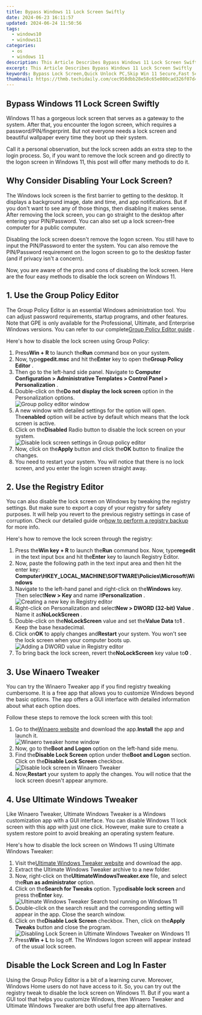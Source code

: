 ```yaml
---
title: Bypass Windows 11 Lock Screen Swiftly
date: 2024-06-23 16:11:57
updated: 2024-06-24 11:50:56
tags:
  - windows10
  - windows11
categories:
  - os
  - windows 11
description: This Article Describes Bypass Windows 11 Lock Screen Swiftly
excerpt: This Article Describes Bypass Windows 11 Lock Screen Swiftly
keywords: Bypass Lock Screen,Quick Unlock PC,Skip Win 11 Secure,Fast Screen Access,Bypass Security Bar,Easy Windows Unlock,Swift Lock Escape
thumbnail: https://thmb.techidaily.com/cec958dbb28e58c65e080cad326f07d4e7cdd67a50648dc244def701160f50d9.png
---
```


## Bypass Windows 11 Lock Screen Swiftly

 Windows 11 has a gorgeous lock screen that serves as a gateway to the system. After that, you encounter the logon screen, which requires a password/PIN/fingerprint. But not everyone needs a lock screen and beautiful wallpaper every time they boot up their system.

 Call it a personal observation, but the lock screen adds an extra step to the login process. So, if you want to remove the lock screen and go directly to the logon screen in Windows 11, this post will offer many methods to do it.

## Why Consider Disabling Your Lock Screen?

 The Windows lock screen is the first barrier to getting to the desktop. It displays a background image, date and time, and app notifications. But if you don't want to see any of those things, then disabling it makes sense. After removing the lock screen, you can go straight to the desktop after entering your PIN/Password. You can also set up a lock screen-free computer for a public computer.

 Disabling the lock screen doesn't remove the logon screen. You still have to input the PIN/Password to enter the system. You can also remove the PIN/Password requirement on the logon screen to go to the desktop faster (and if privacy isn't a concern).

 Now, you are aware of the pros and cons of disabling the lock screen. Here are the four easy methods to disable the lock screen on Windows 11.

## 1\. Use the Group Policy Editor

 The Group Policy Editor is an essential Windows administration tool. You can adjust password requirements, startup programs, and other features. Note that GPE is only available for the Professional, Ultimate, and Enterprise Windows versions. You can refer to our complete[Group Policy Editor guide](https://www.makeuseof.com/tag/access-group-policy-editor-even-windows-home-settings-try/) .

Here's how to disable the lock screen using Group Policy:

1. Press**Win + R** to launch the**Run** command box on your system.
2. Now, type**gpedit.msc** and hit the**Enter** key to open the**Group Policy Editor** .
3. Then go to the left-hand side panel. Navigate to **Computer Configuration > Administrative Templates > Control Panel > Personalization** .
4. Double-click on the**Do not display the lock screen** option in the Personalization options.  
![Group policy editor window](https://static1.makeuseofimages.com/wordpress/wp-content/uploads/2022/05/Group-policy-editor-1-1.jpg)
5. A new window with detailed settings for the option will open. The**enabled** option will be active by default which means that the lock screen is active.
6. Click on the**Disabled** Radio button to disable the lock screen on your system.  
![Disable lock screen settings in Group policy editor](https://static1.makeuseofimages.com/wordpress/wp-content/uploads/2022/05/Group-policy-editor-2.jpg)
7. Now, click on the**Apply** button and click the**OK** button to finalize the changes.
8. You need to restart your system. You will notice that there is no lock screen, and you enter the login screen straight away.

## 2\. Use the Registry Editor

 You can also disable the lock screen on Windows by tweaking the registry settings. But make sure to export a copy of your registry for safety purposes. It will help you revert to the previous registry settings in case of corruption. Check our detailed guide on[how to perform a registry backup](https://www.makeuseof.com/windows-11-automatic-registry-backups/) for more info.

Here's how to remove the lock screen through the registry:

1. Press the**Win key + R** to launch the**Run** command box. Now, type**regedit** in the text input box and hit the**Enter** key to launch Registry Editor.
2. Now, paste the following path in the text input area and then hit the enter key: **Computer\\HKEY\_LOCAL\_MACHINE\\SOFTWARE\\Policies\\Microsoft\\Windows**
3. Navigate to the left-hand panel and right-click on the**Windows** key. Then select**New > Key** and name it**Personalization** .  
![Creating a new key in Registry editor](https://static1.makeuseofimages.com/wordpress/wp-content/uploads/2022/05/Registry-editor-lockscreen-1.jpg)
4. Right-click on Personalization and select**New > DWORD (32-bit) Value** . Name it as**NoLockScreen** .
5. Double-click on the**NoLockScreen** value and set the**Value Data** to**1** . Keep the base hexadecimal.
6. Click on**OK** to apply changes and**Restart** your system. You won't see the lock screen when your computer boots up.  
![Adding a DWORD value in Registry editor](https://static1.makeuseofimages.com/wordpress/wp-content/uploads/2022/05/Registry-editor-lockscreen-2.jpg)
7. To bring back the lock screen, revert the**NoLockScreen** key value to**0** .

## 3\. Use Winaero Tweaker

 You can try the Winaero Tweaker app if you find registry tweaking cumbersome. It is a free app that allows you to customize Windows beyond the basic options. The app offers a GUI interface with detailed information about what each option does.

Follow these steps to remove the lock screen with this tool:

1. Go to the[Winaero website](http://winaero.com/download-winaero-tweaker/) and download the app.**Install** the app and launch it.  
![Winaero tweaker home window](https://static1.makeuseofimages.com/wordpress/wp-content/uploads/2022/05/Winaero-tweaker-1.jpg)
2. Now, go to the**Boot and Logon** option on the left-hand side menu.
3. Find the**Disable Lock Screen** option under the**Boot and Logon** section. Click on the**Disable Lock Screen** checkbox.  
![Disable lock screen in Winaero Tweaker](https://static1.makeuseofimages.com/wordpress/wp-content/uploads/2022/05/Winaero-tweaker-2.jpg)
4. Now,**Restart** your system to apply the changes. You will notice that the lock screen doesn't appear anymore.

## 4\. Use Ultimate Windows Tweaker

 Like Winaero Tweaker, Ultimate Windows Tweaker is a Windows customization app with a GUI interface. You can disable Windows 11 lock screen with this app with just one click. However, make sure to create a system restore point to avoid breaking an operating system feature.

 Here's how to disable the lock screen on Windows 11 using Ultimate Windows Tweaker:

1. Visit the[Ultimate Windows Tweaker website](https://www.thewindowsclub.com/ultimate-windows-tweaker-4-windows-10) and download the app.
2. Extract the Ultimate Windows Tweaker archive to a new folder.
3. Now, right-click on the**UltimateWindowsTweaker.exe** file, and select the**Run as administrator** option.
4. Click on the**Search for Tweaks** option. Type**disable lock screen** and press the**Enter** key.  
![Ultimate Windows Tweaker Search tool running on Windows 11](https://static1.makeuseofimages.com/wordpress/wp-content/uploads/2023/01/ultimate-windows-tweaker-search-tool.jpg)
5. Double-click on the search result and the corresponding setting will appear in the app. Close the search window.
6. Click on the**Disable Lock Screen** checkbox. Then, click on the**Apply Tweaks** button and close the program.  
![Disabling Lock Screen in Ultimate Windows Tweaker on Windows 11](https://static1.makeuseofimages.com/wordpress/wp-content/uploads/2023/01/disabling-lock-screen-in-ultimate-windows-tweaker.jpg)
7. Press**Win + L** to log off. The Windows logon screen will appear instead of the usual lock screen.

## Disable the Lock Screen and Log In Faster

 Using the Group Policy Editor is a bit of a learning curve. Moreover, Windows Home users do not have access to it. So, you can try out the registry tweak to disable the lock screen on Windows 11\. But if you want a GUI tool that helps you customize Windows, then Winaero Tweaker and Ultimate Windows Tweaker are both useful free app alternatives.

<ins class="adsbygoogle"
     style="display:block"
     data-ad-format="autorelaxed"
     data-ad-client="ca-pub-7571918770474297"
     data-ad-slot="1223367746"></ins>



<ins class="adsbygoogle"
     style="display:block"
     data-ad-client="ca-pub-7571918770474297"
     data-ad-slot="8358498916"
     data-ad-format="auto"
     data-full-width-responsive="true"></ins>
